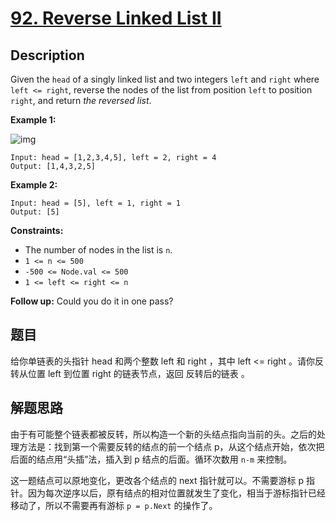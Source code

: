 # [92. Reverse Linked List II](https://leetcode.com/problems/climbing-stairs/)

## Description

Given the `head` of a singly linked list and two integers `left` and `right` where `left <= right`, reverse the nodes of the list from position `left` to position `right`, and return *the reversed list*.

 

**Example 1:**

![img](https://assets.leetcode.com/uploads/2021/02/19/rev2ex2.jpg)

```
Input: head = [1,2,3,4,5], left = 2, right = 4
Output: [1,4,3,2,5]
```

**Example 2:**

```
Input: head = [5], left = 1, right = 1
Output: [5]
```

 

**Constraints:**

- The number of nodes in the list is `n`.
- `1 <= n <= 500`
- `-500 <= Node.val <= 500`
- `1 <= left <= right <= n`

 

**Follow up:** Could you do it in one pass?

## 题目

给你单链表的头指针 head 和两个整数 left 和 right ，其中 left <= right 。请你反转从位置 left 到位置 right 的链表节点，返回 反转后的链表 。

## 解题思路

由于有可能整个链表都被反转，所以构造一个新的头结点指向当前的头。之后的处理方法是：找到第一个需要反转的结点的前一个结点 p，从这个结点开始，依次把后面的结点用“头插”法，插入到 p 结点的后面。循环次数用 `n-m` 来控制。

这一题结点可以原地变化，更改各个结点的 next 指针就可以。不需要游标 p 指针。因为每次逆序以后，原有结点的相对位置就发生了变化，相当于游标指针已经移动了，所以不需要再有游标 `p = p.Next` 的操作了。
